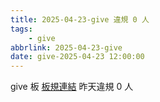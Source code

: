 ```yaml
---
title: 2025-04-23-give 違規 0 人
tags:
    - give
abbrlink: 2025-04-23-give
date: give-2025-04-23 12:00:00
---
```

give 板 [板規連結](https://www.ptt.cc/bbs/give/M.1612495900.A.C32.html)
昨天違規 0 人
